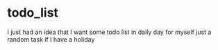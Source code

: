 # todo_list
I just had an idea that I want some todo list in daily day for myself just a random task if I have a holiday
